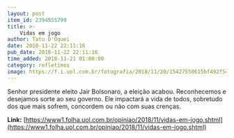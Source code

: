 ```yaml
---
layout: post
item_id: 2394555799
title: >-
    Vidas em jogo
author: Tatu D'Oquei
date: 2018-11-22 22:11:16
pub_date: 2018-11-22 22:11:16
time_added: 2018-11-21 01:00:00
category: refletimos
image: https://f.i.uol.com.br/fotografia/2018/11/20/15427550615bf492f543d96_1542755061_3x2_xl.jpg
---
```


Senhor presidente eleito Jair Bolsonaro, a eleição acabou. Reconhecemos e desejamos sorte ao seu governo. Ele impactará a vida de todos, sobretudo dos que mais sofrem, concordem ou não com suas crenças.

**Link:** [https://www1.folha.uol.com.br/opiniao/2018/11/vidas-em-jogo.shtml](https://www1.folha.uol.com.br/opiniao/2018/11/vidas-em-jogo.shtml)


